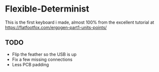 # Flexible-Determinist

This is the first keyboard i made, almost 100% from the excellent tutorial at https://flatfootfox.com/ergogen-part1-units-points/

## TODO
- Flip the feather so the USB is up
- Fix a few missing connections
- Less PCB padding
  